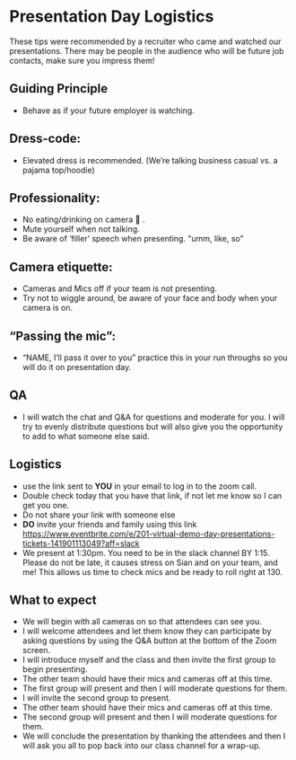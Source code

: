 # Presentation Day Logistics

These tips were recommended by a recruiter who came and watched our presentations. There may be people in the audience who will be future job contacts, make sure you impress them!

## Guiding Principle
- Behave as if your future employer is watching.

## Dress-code:  
- Elevated dress is recommended. (We’re talking business casual vs. a pajama top/hoodie)

## Professionality: 
- No eating/drinking on camera 🍔 . 
- Mute yourself when not talking.
- Be aware of ‘filler’ speech when presenting. "umm, like, so"

## Camera etiquette: 
- Cameras and Mics off if your team is not presenting.
- Try not to wiggle around, be aware of your face and body when your camera is on.

## “Passing the mic”: 
- “NAME, I’ll pass it over to you” practice this in your run throughs so you will do it on presentation day.

## QA 
- I will watch the chat and Q&A for questions and moderate for you. I will try to evenly distribute questions but will also give you the opportunity to add to what someone else said.

## Logistics 
- use the link sent to **YOU** in your email to log in to the zoom call. 
- Double check today that you have that link, if not let me know so I can get you one. 
- Do not share your link with someone else
- **DO** invite your friends and family using this link https://www.eventbrite.com/e/201-virtual-demo-day-presentations-tickets-141901113049?aff=slack
- We present at 1:30pm. You need to be in the slack channel BY 1:15. Please do not be late, it causes stress on Sian and on your team, and me! This allows us time to check mics and be ready to roll right at 130.

## What to expect
- We will begin with all cameras on so that attendees can see you.
- I will welcome attendees and let them know they can participate by asking questions by using the Q&A button at the bottom of the Zoom screen.
- I will introduce myself and the class and then invite the first group to begin presenting.
- The other team should have their mics and cameras off at this time.
- The first group will present and then I will moderate questions for them.
- I will invite the second group to present.
- The other team should have their mics and cameras off at this time.
- The second group will present and then I will moderate questions for them.
- We will conclude the presentation by thanking the attendees and then I will ask you all to pop back into our class channel for a wrap-up.